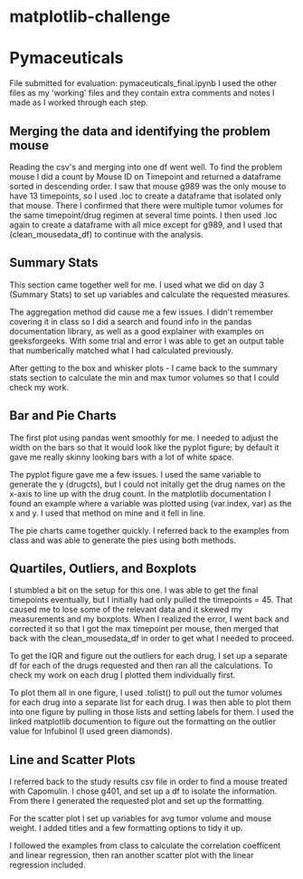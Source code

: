 # matplotlib-challenge

<h1> Pymaceuticals</h1>
File submitted for evaluation: pymaceuticals_final.ipynb
I used the other files as my 'working' files and they contain extra comments and notes I made as I worked through each step.

<h2>Merging the data and identifying the problem mouse</h2>
<p>Reading the csv's and merging into one df went well. To find the problem mouse I did a count by Mouse ID on Timepoint and returned a dataframe sorted in descending order. I saw that mouse g989 was the only mouse to have 13 timepoints, so I used .loc to create a dataframe that isolated only that mouse. There I confirmed that there were multiple tumor volumes for the same timepoint/drug regimen at several time points. I then used .loc again to create a dataframe with all mice except for g989, and I used that (clean_mousedata_df) to continue with the analysis.</p>

<h2>Summary Stats</h2>
<p>This section came together well for me. I used what we did on day 3 (Summary Stats) to set up variables and calculate the requested measures.</p>

<p>The aggregation method did cause me a few issues. I didn't remember covering it in class so I did a search and found info in the pandas documentation library, as well as a good explainer with examples on geeksforgeeks. With some trial and error I was able to get an output table that numberically matched what I had calculated previously.</p>

<p>After getting to the box and whisker plots - I came back to the summary stats section to calculate the min and max tumor volumes so that I could check my work.</p>

<h2>Bar and Pie Charts</h2>
<p>The first plot using pandas went smoothly for me. I needed to adjust the width on the bars so that it would look like the pyplot figure; by default it gave me really skinny looking bars with a lot of white space.</p>

<p>The pyplot figure gave me a few issues. I used the same variable to generate the y (drugcts), but I could not initally get the drug names on the x-axis to line up with the drug count. In the matplotlib documentation I found an example where a variable was plotted using (var.index, var) as the x and y. I used that method on mine and it fell in line.</p>

<p>The pie charts came together quickly. I referred back to the examples from class and was able to generate the pies using both methods.</p>

<h2>Quartiles, Outliers, and Boxplots</h2>
<p>I stumbled a bit on the setup for this one. I was able to get the final timepoints eventually, but I initially had only pulled the timepoints = 45. That caused me to lose some of the relevant data and it skewed my measurements and my boxplots. When I realized the error, I went back and corrected it so that I got the max timepoint per mouse, then merged that back with the clean_mousedata_df in order to get what I needed to proceed.</p>

<p>To get the IQR and figure out the outliers for each drug, I set up a separate df for each of the drugs requested and then ran all the calculations. To check my work on each drug I plotted them individually first.</p>

<p>To plot them all in one figure, I used .tolist() to pull out the tumor volumes for each drug into a separate list for each drug. I was then able to plot them into one figure by pulling in those lists and setting labels for them. I used the linked matplotlib documention to figure out the formatting on the outlier value for Infubinol (I used green diamonds).</p>

<h2>Line and Scatter Plots</h2>
<p>I referred back to the study results csv file in order to find a mouse treated with Capomulin. I chose g401, and set up a df to isolate the information. From there I generated the requested plot and set up the formatting.</p>

<p>For the scatter plot I set up variables for avg tumor volume and mouse weight. I added titles and a few formatting options to tidy it up.<p>

<p>I followed the examples from class to calculate the correlation coefficent and linear regression, then ran another scatter plot with the linear regression included.</p>